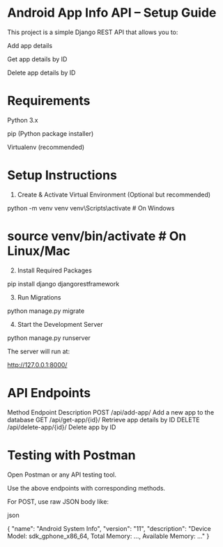 # Android App Info API – Setup Guide

This project is a simple Django REST API that allows you to:

Add app details

Get app details by ID

Delete app details by ID

#  Requirements
Python 3.x

pip (Python package installer)

Virtualenv (recommended)

#  Setup Instructions

1. Create & Activate Virtual Environment (Optional but recommended)

python -m venv venv
venv\Scripts\activate     # On Windows
# source venv/bin/activate   # On Linux/Mac

2. Install Required Packages

pip install django djangorestframework

3.  Run Migrations

python manage.py migrate

4.  Start the Development Server

python manage.py runserver


The server will run at:

http://127.0.0.1:8000/

#  API Endpoints
Method	Endpoint	Description
POST	/api/add-app/	Add a new app to the database
GET	/api/get-app/{id}/	Retrieve app details by ID
DELETE	/api/delete-app/{id}/	Delete app by ID

#  Testing with Postman

Open Postman or any API testing tool.

Use the above endpoints with corresponding methods.

For POST, use raw JSON body like:

json

{
  "name": "Android System Info",
  "version": "11",
  "description": "Device Model: sdk_gphone_x86_64, Total Memory: ..., Available Memory: ..."
}


